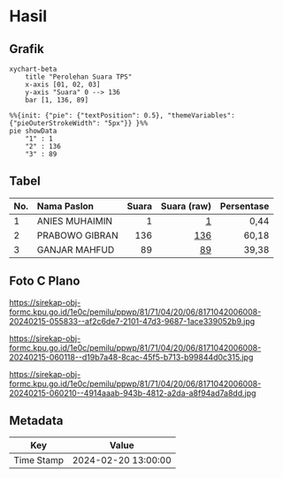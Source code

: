 # Hasil

## Grafik

```mermaid
xychart-beta
    title "Perolehan Suara TPS"
    x-axis [01, 02, 03]
    y-axis "Suara" 0 --> 136
    bar [1, 136, 89]
```

```mermaid
%%{init: {"pie": {"textPosition": 0.5}, "themeVariables": {"pieOuterStrokeWidth": "5px"}} }%%
pie showData
    "1" : 1
    "2" : 136
    "3" : 89
```

## Tabel

| No. | Nama Paslon    | Suara | Suara (raw) | Persentase |
|:--- |:-------------- | -----:| -----------:| ----------:|
| 1   | ANIES MUHAIMIN | 1     | [1][p-1]    | 0,44       |
| 2   | PRABOWO GIBRAN | 136   | [136][p-2]  | 60,18      |
| 3   | GANJAR MAHFUD  | 89    | [89][p-3]   | 39,38      |


[p-1]: https://github.com/gigit-pemilu/pemilu-2024-81-maluku/blob/main/pilpres/hitung-suara/sub/81-maluku/sub/71-kota-ambon/sub/04-teluk-ambon/sub/2006-hative-besar/sub/008-tps/sub/paslon-1.txt
[p-2]: https://github.com/gigit-pemilu/pemilu-2024-81-maluku/blob/main/pilpres/hitung-suara/sub/81-maluku/sub/71-kota-ambon/sub/04-teluk-ambon/sub/2006-hative-besar/sub/008-tps/sub/paslon-2.txt
[p-3]: https://github.com/gigit-pemilu/pemilu-2024-81-maluku/blob/main/pilpres/hitung-suara/sub/81-maluku/sub/71-kota-ambon/sub/04-teluk-ambon/sub/2006-hative-besar/sub/008-tps/sub/paslon-3.txt

## Foto C Plano

https://sirekap-obj-formc.kpu.go.id/1e0c/pemilu/ppwp/81/71/04/20/06/8171042006008-20240215-055833--af2c6de7-2101-47d3-9687-1ace339052b9.jpg

https://sirekap-obj-formc.kpu.go.id/1e0c/pemilu/ppwp/81/71/04/20/06/8171042006008-20240215-060118--d19b7a48-8cac-45f5-b713-b99844d0c315.jpg

https://sirekap-obj-formc.kpu.go.id/1e0c/pemilu/ppwp/81/71/04/20/06/8171042006008-20240215-060210--4914aaab-943b-4812-a2da-a8f94ad7a8dd.jpg


## Metadata

| Key        | Value               |
| ---------- | ------------------- |
| Time Stamp | 2024-02-20 13:00:00 |




